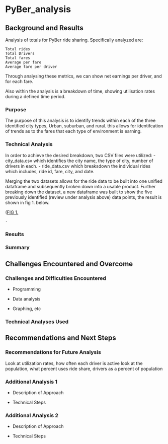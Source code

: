 # PyBer_analysis
## Background and Results

Analysis of totals for PyBer ride sharing. Specifically analyzed are:

    Total rides
    Total Drivers
    Total fares
    Average per fare
    Average fare per driver
    
Through analysing these metrics, we can show net earnings per driver, and for each fare.

Also within the analysis is a breakdown of time, showing utilisation rates during a defined time period.

### Purpose

  The purpose of this analysis is to identify trends within each of the three identified city types, Urban, suburban, and rural. this allows for identifcation of trends as to the fares that each type of environment is earning.

### Technical Analysis

  In order to achieve the desired breakdown, two CSV files were utilized:
    - city_data.csv which identifies the city name, the type of city, number of drivers in each.
    - ride_data.csv which breaksdown the individual rides which includes, ride id, fare, city, and date.
  
  Merging the two datasets allows for the ride data to be built into one unified dataframe and subsequently broken down into a usable product. Further breaking down the dataset, a new dataframe was built to show the five previously identified (review under analysis above) data points, the result is shown in fig 1. below.

([FIG 1.](https://github.com/ChrFoley/PyBer_analysis/blob/master/Analysis/Summary_breakdown.PNG) 
  
    - 

### Results

### Summary

## Challenges Encountered and Overcome

### Challenges and Difficulties Encountered

* Programming

* Data analysis

* Graphing, etc

### Technical Analyses Used

## Recommendations and Next Steps

### Recommendations for Future Analysis

  Look at utilization rates, how often each driver is active
  look at the population, what percent uses ride share, drivers as a percent of population

### Additional Analysis 1

* Description of Approach

* Technical Steps

### Additional Analysis 2

* Description of Approach

* Technical Steps
